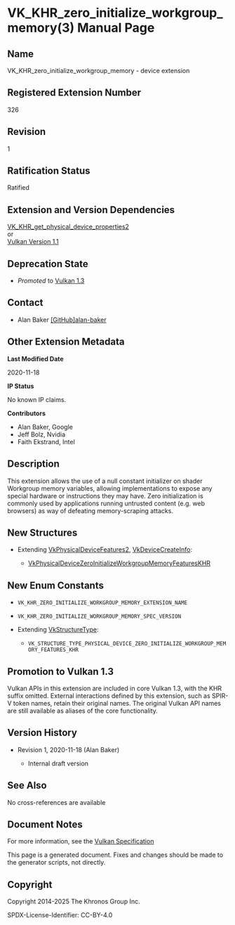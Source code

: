 # VK\_KHR\_zero\_initialize\_workgroup\_memory(3) Manual Page

## Name

VK\_KHR\_zero\_initialize\_workgroup\_memory - device extension



## [](#_registered_extension_number)Registered Extension Number

326

## [](#_revision)Revision

1

## [](#_ratification_status)Ratification Status

Ratified

## [](#_extension_and_version_dependencies)Extension and Version Dependencies

[VK\_KHR\_get\_physical\_device\_properties2](https://registry.khronos.org/vulkan/specs/latest/man/html/VK_KHR_get_physical_device_properties2.html)  
or  
[Vulkan Version 1.1](#versions-1.1)

## [](#_deprecation_state)Deprecation State

- *Promoted* to [Vulkan 1.3](https://registry.khronos.org/vulkan/specs/latest/html/vkspec.html#versions-1.3-promotions)

## [](#_contact)Contact

- Alan Baker [\[GitHub\]alan-baker](https://github.com/KhronosGroup/Vulkan-Docs/issues/new?body=%5BVK_KHR_zero_initialize_workgroup_memory%5D%20%40alan-baker%0A%2AHere%20describe%20the%20issue%20or%20question%20you%20have%20about%20the%20VK_KHR_zero_initialize_workgroup_memory%20extension%2A)

## [](#_other_extension_metadata)Other Extension Metadata

**Last Modified Date**

2020-11-18

**IP Status**

No known IP claims.

**Contributors**

- Alan Baker, Google
- Jeff Bolz, Nvidia
- Faith Ekstrand, Intel

## [](#_description)Description

This extension allows the use of a null constant initializer on shader Workgroup memory variables, allowing implementations to expose any special hardware or instructions they may have. Zero initialization is commonly used by applications running untrusted content (e.g. web browsers) as way of defeating memory-scraping attacks.

## [](#_new_structures)New Structures

- Extending [VkPhysicalDeviceFeatures2](https://registry.khronos.org/vulkan/specs/latest/man/html/VkPhysicalDeviceFeatures2.html), [VkDeviceCreateInfo](https://registry.khronos.org/vulkan/specs/latest/man/html/VkDeviceCreateInfo.html):
  
  - [VkPhysicalDeviceZeroInitializeWorkgroupMemoryFeaturesKHR](https://registry.khronos.org/vulkan/specs/latest/man/html/VkPhysicalDeviceZeroInitializeWorkgroupMemoryFeaturesKHR.html)

## [](#_new_enum_constants)New Enum Constants

- `VK_KHR_ZERO_INITIALIZE_WORKGROUP_MEMORY_EXTENSION_NAME`
- `VK_KHR_ZERO_INITIALIZE_WORKGROUP_MEMORY_SPEC_VERSION`
- Extending [VkStructureType](https://registry.khronos.org/vulkan/specs/latest/man/html/VkStructureType.html):
  
  - `VK_STRUCTURE_TYPE_PHYSICAL_DEVICE_ZERO_INITIALIZE_WORKGROUP_MEMORY_FEATURES_KHR`

## [](#_promotion_to_vulkan_1_3)Promotion to Vulkan 1.3

Vulkan APIs in this extension are included in core Vulkan 1.3, with the KHR suffix omitted. External interactions defined by this extension, such as SPIR-V token names, retain their original names. The original Vulkan API names are still available as aliases of the core functionality.

## [](#_version_history)Version History

- Revision 1, 2020-11-18 (Alan Baker)
  
  - Internal draft version

## [](#_see_also)See Also

No cross-references are available

## [](#_document_notes)Document Notes

For more information, see the [Vulkan Specification](https://registry.khronos.org/vulkan/specs/latest/html/vkspec.html#VK_KHR_zero_initialize_workgroup_memory)

This page is a generated document. Fixes and changes should be made to the generator scripts, not directly.

## [](#_copyright)Copyright

Copyright 2014-2025 The Khronos Group Inc.

SPDX-License-Identifier: CC-BY-4.0